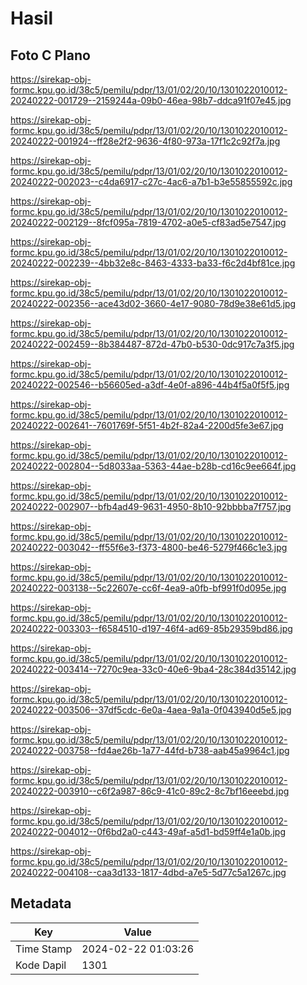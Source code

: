 # Hasil

## Foto C Plano

https://sirekap-obj-formc.kpu.go.id/38c5/pemilu/pdpr/13/01/02/20/10/1301022010012-20240222-001729--2159244a-09b0-46ea-98b7-ddca91f07e45.jpg

https://sirekap-obj-formc.kpu.go.id/38c5/pemilu/pdpr/13/01/02/20/10/1301022010012-20240222-001924--ff28e2f2-9636-4f80-973a-17f1c2c92f7a.jpg

https://sirekap-obj-formc.kpu.go.id/38c5/pemilu/pdpr/13/01/02/20/10/1301022010012-20240222-002023--c4da6917-c27c-4ac6-a7b1-b3e55855592c.jpg

https://sirekap-obj-formc.kpu.go.id/38c5/pemilu/pdpr/13/01/02/20/10/1301022010012-20240222-002129--8fcf095a-7819-4702-a0e5-cf83ad5e7547.jpg

https://sirekap-obj-formc.kpu.go.id/38c5/pemilu/pdpr/13/01/02/20/10/1301022010012-20240222-002239--4bb32e8c-8463-4333-ba33-f6c2d4bf81ce.jpg

https://sirekap-obj-formc.kpu.go.id/38c5/pemilu/pdpr/13/01/02/20/10/1301022010012-20240222-002356--ace43d02-3660-4e17-9080-78d9e38e61d5.jpg

https://sirekap-obj-formc.kpu.go.id/38c5/pemilu/pdpr/13/01/02/20/10/1301022010012-20240222-002459--8b384487-872d-47b0-b530-0dc917c7a3f5.jpg

https://sirekap-obj-formc.kpu.go.id/38c5/pemilu/pdpr/13/01/02/20/10/1301022010012-20240222-002546--b56605ed-a3df-4e0f-a896-44b4f5a0f5f5.jpg

https://sirekap-obj-formc.kpu.go.id/38c5/pemilu/pdpr/13/01/02/20/10/1301022010012-20240222-002641--7601769f-5f51-4b2f-82a4-2200d5fe3e67.jpg

https://sirekap-obj-formc.kpu.go.id/38c5/pemilu/pdpr/13/01/02/20/10/1301022010012-20240222-002804--5d8033aa-5363-44ae-b28b-cd16c9ee664f.jpg

https://sirekap-obj-formc.kpu.go.id/38c5/pemilu/pdpr/13/01/02/20/10/1301022010012-20240222-002907--bfb4ad49-9631-4950-8b10-92bbbba7f757.jpg

https://sirekap-obj-formc.kpu.go.id/38c5/pemilu/pdpr/13/01/02/20/10/1301022010012-20240222-003042--ff55f6e3-f373-4800-be46-5279f466c1e3.jpg

https://sirekap-obj-formc.kpu.go.id/38c5/pemilu/pdpr/13/01/02/20/10/1301022010012-20240222-003138--5c22607e-cc6f-4ea9-a0fb-bf991f0d095e.jpg

https://sirekap-obj-formc.kpu.go.id/38c5/pemilu/pdpr/13/01/02/20/10/1301022010012-20240222-003303--f6584510-d197-46f4-ad69-85b29359bd86.jpg

https://sirekap-obj-formc.kpu.go.id/38c5/pemilu/pdpr/13/01/02/20/10/1301022010012-20240222-003414--7270c9ea-33c0-40e6-9ba4-28c384d35142.jpg

https://sirekap-obj-formc.kpu.go.id/38c5/pemilu/pdpr/13/01/02/20/10/1301022010012-20240222-003506--37df5cdc-6e0a-4aea-9a1a-0f043940d5e5.jpg

https://sirekap-obj-formc.kpu.go.id/38c5/pemilu/pdpr/13/01/02/20/10/1301022010012-20240222-003758--fd4ae26b-1a77-44fd-b738-aab45a9964c1.jpg

https://sirekap-obj-formc.kpu.go.id/38c5/pemilu/pdpr/13/01/02/20/10/1301022010012-20240222-003910--c6f2a987-86c9-41c0-89c2-8c7bf16eeebd.jpg

https://sirekap-obj-formc.kpu.go.id/38c5/pemilu/pdpr/13/01/02/20/10/1301022010012-20240222-004012--0f6bd2a0-c443-49af-a5d1-bd59ff4e1a0b.jpg

https://sirekap-obj-formc.kpu.go.id/38c5/pemilu/pdpr/13/01/02/20/10/1301022010012-20240222-004108--caa3d133-1817-4dbd-a7e5-5d77c5a1267c.jpg


## Metadata

| Key        | Value               |
| ---------- | ------------------- |
| Time Stamp | 2024-02-22 01:03:26 |
| Kode Dapil | 1301                |



